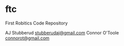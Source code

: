 ftc
===

First Robitics Code Repository

AJ Stubberud <stubberudaj@gmail.com>
Connor O'Toole <connorot@gmail.com>